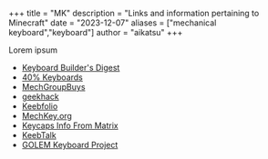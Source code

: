 +++
title = "MK"
description = "Links and information pertaining to Minecraft"
date = "2023-12-07"
aliases = ["mechanical keyboard","keyboard"]
author = "aikatsu"
+++

Lorem ipsum

* [Keyboard Builder's Digest](https://kbd.news)
* [40% Keyboards](https://www.40percent.club)
* [MechGroupBuys](https://www.mechgroupbuys.com)
* [geekhack](https://geekhack.org/index.php)
* [Keebfolio](https://keebfolio.netlify.app)
* [MechKey.org](https://mechkey.org)
* [Keycaps Info From Matrix](https://matrixzj.github.io)
* [KeebTalk](https://www.keebtalk.com/)
* [GOLEM Keyboard Project](https://golem.hu/)


